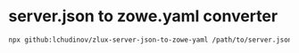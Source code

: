 # server.json to zowe.yaml converter

```bash
npx github:lchudinov/zlux-server-json-to-zowe-yaml /path/to/server.json
```